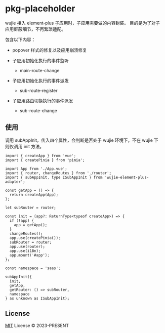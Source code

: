 # pkg-placeholder

wujie 接入 element-plus 子应用时，子应用需要做的内容封装。
目的是为了对子应用屏蔽细节，不再繁琐适配。

包含以下内容：

- popover 样式的修复以及应用崩溃修复

- 子应用初始化执行的事件监听
  + main-route-change

- 子应用初始化执行的事件派发
  + sub-route-register

- 子应用路由切换执行的事件派发
  + sub-route-change

## 使用

调用 subAppInit，传入四个属性，会判断是否处于 wujie 环境下，不在 wujie 下则仅调用 init 方法。

```
import { createApp } from 'vue';
import { createPinia } from 'pinia';

import App from './App.vue';
import { router, changeRoutes } from './router';
import { subAppInit, type ISubAppInit } from 'wujie-element-plus-adapter';

const getApp = () => {
  return createApp(App);
};

let subRouter = router;

const init = (app?: ReturnType<typeof createApp>) => {
  if (!app) {
    app = getApp();
  }
  changeRoutes();
  app.use(createPinia());
  subRouter = router;
  app.use(router);
  app.use(i18n);
  app.mount('#app');
};

const namespace = 'saas';

subAppInit({
  init,
  getApp,
  getRouter: () => subRouter,
  namespace
} as unknown as ISubAppInit);

```

## License

[MIT](./LICENSE) License © 2023-PRESENT